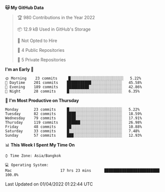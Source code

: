 <!--START_SECTION:waka-->
**🐱 My GitHub Data** 

> 🏆 980 Contributions in the Year 2022
 > 
> 📦 12.9 kB Used in GitHub's Storage 
 > 
> 🚫 Not Opted to Hire
 > 
> 📜 4 Public Repositories 
 > 
> 🔑 5 Private Repositories  
 > 
**I'm an Early 🐤** 

```text
🌞 Morning    23 commits     █░░░░░░░░░░░░░░░░░░░░░░░░   5.22% 
🌆 Daytime    201 commits    ███████████░░░░░░░░░░░░░░   45.58% 
🌃 Evening    189 commits    ██████████░░░░░░░░░░░░░░░   42.86% 
🌙 Night      28 commits     █░░░░░░░░░░░░░░░░░░░░░░░░   6.35%

```
📅 **I'm Most Productive on Thursday** 

```text
Monday       23 commits     █░░░░░░░░░░░░░░░░░░░░░░░░   5.22% 
Tuesday      82 commits     ████░░░░░░░░░░░░░░░░░░░░░   18.59% 
Wednesday    79 commits     ████░░░░░░░░░░░░░░░░░░░░░   17.91% 
Thursday     119 commits    ██████░░░░░░░░░░░░░░░░░░░   26.98% 
Friday       48 commits     ██░░░░░░░░░░░░░░░░░░░░░░░   10.88% 
Saturday     33 commits     █░░░░░░░░░░░░░░░░░░░░░░░░   7.48% 
Sunday       57 commits     ███░░░░░░░░░░░░░░░░░░░░░░   12.93%

```


📊 **This Week I Spent My Time On** 

```text
⌚︎ Time Zone: Asia/Bangkok

💻 Operating System: 
Mac                      17 hrs 23 mins      █████████████████████████   100.0%

```


 Last Updated on 01/04/2022 01:22:44 UTC
<!--END_SECTION:waka-->